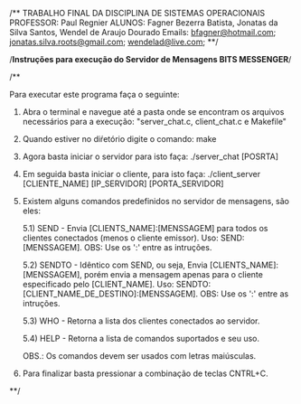 
/** TRABALHO FINAL DA DISCIPLINA DE SISTEMAS OPERACIONAIS
PROFESSOR: Paul Regnier
ALUNOS: Fagner Bezerra Batista, Jonatas da Silva Santos, Wendel de Araujo Dourado
Emails: bfagner@hotmail.com; jonatas.silva.roots@gmail.com; wendelad@live.com; **/

/**Instruções para execução do Servidor de Mensagens BITS MESSENGER**/

/**

Para executar este programa faça o seguinte:

1) Abra o terminal e navegue até a pasta onde se encontram os arquivos necessários para a execução: "server_chat.c, client_chat.c e Makefile"

2) Quando estiver no diŕetório digite o comando: make 

3) Agora basta iniciar o servidor para isto faça: ./server_chat [POSRTA]

4) Em seguida basta iniciar o cliente, para isto faça: ./client_server [CLIENTE_NAME] [IP_SERVIDOR] [PORTA_SERVIDOR]

5) Existem alguns comandos predefinidos no servidor de mensagens, são eles:

	5.1) SEND - Envia [CLIENTS_NAME]:[MENSSAGEM] para todos os clientes conectados (menos o cliente emissor). 
	Uso: SEND:[MENSSAGEM].
	OBS: Use os ':' entre as intruções.

	5.2) SENDTO - Idêntico com SEND, ou seja, Envia [CLIENTS_NAME]:[MENSSAGEM], porém envia a mensagem apenas para o cliente especificado pelo [CLIENT_NAME].
	Uso: SENDTO:[CLIENT_NAME_DE_DESTINO]:[MENSSAGEM].
	OBS: Use os ':' entre as intruções.

	5.3) WHO - Retorna a lista dos clientes conectados ao servidor.

	5.4) HELP - Retorna a lista de comandos suportados e seu uso.

	OBS.: Os comandos devem ser usados com letras maiúsculas.

6) Para finalizar basta pressionar a combinação de teclas CNTRL+C.

**/
